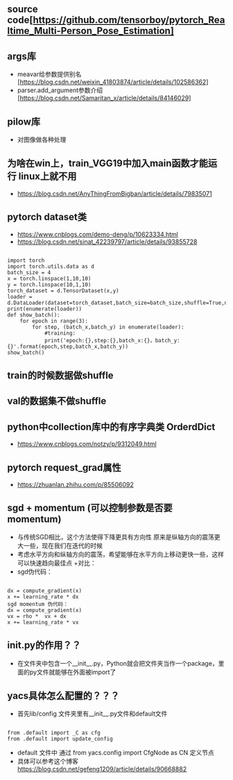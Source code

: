 ## source code[https://github.com/tensorboy/pytorch_Realtime_Multi-Person_Pose_Estimation]

## args库
+ meavar给参数提供别名[https://blog.csdn.net/weixin_41803874/article/details/102586362]
+ parser.add_argument参数介绍[https://blog.csdn.net/Samaritan_x/article/details/84146029]
## pilow库
+ 对图像做各种处理

## 为啥在win上，train_VGG19中加入main函数才能运行 linux上就不用
+ https://blog.csdn.net/AnyThingFromBigban/article/details/79835071

## pytorch dataset类
+ https://www.cnblogs.com/demo-deng/p/10623334.html 
+ https://blog.csdn.net/sinat_42239797/article/details/93855728

<pre><code>
import torch
import torch.utils.data as d
batch_size = 4
x = torch.linspace(1,10,10)
y = torch.linspace(10,1,10)
torch_dataset = d.TensorDataset(x,y)
loader = d.DataLoader(dataset=torch_dataset,batch_size=batch_size,shuffle=True,num_workers=2,drop_last=True)
print(enumerate(loader))
def show_batch():
    for epoch in range(3):
        for step, (batch_x,batch_y) in enumerate(loader):
            #training:
            print('epoch:{},step:{},batch_x:{}，batch_y:{}'.format(epoch,step,batch_x,batch_y))
show_batch()
</code></pre>

## train的时候数据做shuffle
## val的数据集不做shuffle

## python中collection库中的有序字典类 OrderdDict
+ https://www.cnblogs.com/notzy/p/9312049.html

## pytorch request_grad属性
+ https://zhuanlan.zhihu.com/p/85506092

## sgd + momentum (可以控制参数是否要momentum)
+ 与传统SGD相比，这个方法使得下降更具有方向性 原来是纵轴方向的震荡更大一些，现在我们在迭代的时候
+ 考虑水平方向和纵轴方向的震荡，希望能够在水平方向上移动更快一些，这样可以快速趋向最佳点
+对比：
+ sgd伪代码：
<pre><code>
dx = compute_gradient(x)
x += learning_rate * dx 
sgd momentum 伪代码：
dx = compute_gradient(x)
vx = rho *  vx + dx 
x += learning_rate * vx 
</code></pre>

## __init__.py的作用？？
+ 在文件夹中包含一个__init__.py，Python就会把文件夹当作一个package，里面的py文件就能够在外面被import了

## yacs具体怎么配置的？？？
+ 首先lib/config 文件夹里有__init__.py文件和default文件
<pre><code>
from .default import _C as cfg
from .default import update_config
</code></pre>
+ default 文件中 通过 from yacs.config import CfgNode as CN 定义节点
+ 具体可以参考这个博客 https://blog.csdn.net/gefeng1209/article/details/90668882


